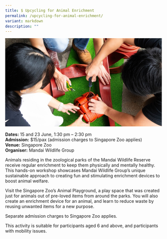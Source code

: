 ```yaml
---
title: $ Upcycling for Animal Enrichment
permalink: /upcycling-for-animal-enrichment/
variant: markdown
description: ""
---
```

![Upcyling_for_Animal_Enrichment ](/images/Workshop%20&amp;%20Talks/Upcycling_for_Animal_Enrichment.jpg)

**Dates:** 15 and 23 June, 1:30 pm – 2:30 pm<br>
**Admission:** $15/pax (admission charges to Singapore Zoo applies)<br> 
**Venue:** Singapore Zoo<br> 
**Organiser:** Mandai Wildlife Group

 

Animals residing in the zoological parks of the Mandai Wildlife Reserve receive regular enrichment to keep them physically and mentally healthy. This hands-on workshop showcases Mandai Wildlife Group’s unique sustainable approach to creating fun and stimulating enrichment devices to boost animal welfare.&nbsp;&nbsp;

Visit the Singapore Zoo’s Animal Playground, a play space that was created just for animals out of pre-loved items from around the parks. You will also create an enrichment device for an animal, and learn to reduce waste by reusing unwanted items for a new purpose. &nbsp;&nbsp;

Separate admission charges to Singapore Zoo applies.&nbsp;&nbsp;

This activity is suitable for participants aged 6 and above, and participants with mobility issues.

 

<a class="btn-link" target="_blank" href="https://estore.mandai.com/education-workshop"> 

<img src="/images/gogreensg_website-32.png"> 

</a> 

 

<style> 

.btn-link { 

display: none; 

} 

a.btn-link[target="_blank"]:after { 

display: none; 

} 

.btn-link > img { 

width: 100%; 

} 

 

</style>